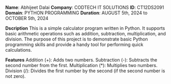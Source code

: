 **Name**: Abhijeet Dalai
**Company**: CODTECH IT SOLUTIONS
**ID**: CT12DS2091
**Domain**: PYTHON PROGRAMMING
**Duration**: AUGUST 5th, 2024 to OCTOBER 5th, 2024


******Dscription******
This is a simple calculator program written in Python. It supports basic arithmetic operations such as addition, subtraction, multiplication, and division. The purpose of this project is to demonstrate basic Python programming skills and provide a handy tool for performing quick calculations.

**Features**
Addition (+): Adds two numbers.
Subtraction (-): Subtracts the second number from the first.
Multiplication (*): Multiplies two numbers.
Division (/): Divides the first number by the second (if the second number is not zero).
